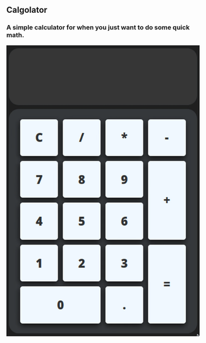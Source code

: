 ## Calgolator

### A simple calculator for when you just want to do some quick math.

!["gif"](https://github.com/Hazem-Rouatbi/Calgorator/blob/main/src/assets/Recording.gif)
